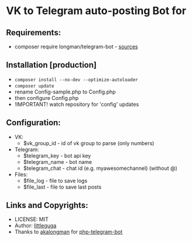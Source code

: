 # VK to Telegram auto-posting Bot for 

## Requirements:

* composer require longman/telegram-bot - [sources](https://github.com/akalongman/php-telegram-bot)

## Installation [production]

* `composer install --no-dev --optimize-autoloader`
* `composer update`
* rename Config-sample.php to Config.php
* then configure Config.php
* !IMPORTANT! watch repository for 'config' updates

## Configuration:

* VK:
    * $vk_group_id - id of vk group to parse (only numbers)
* Telegram:
    * $telegram_key - bot api key
    * $telegram_name - bot name
    * $telegram_chat - chat id (e.g. myawesomechannel) (without @)
* Files:
    * $file_log - file to save logs
    * $file_last - file to save last posts
    
## Links and Copyrights:

* LICENSE: MIT
* Author: [littleguga](https://github.com/littleguga)
* Thanks to [akalongman](https://github.com/akalongman) for [php-telegram-bot](https://github.com/akalongman/php-telegram-bot)